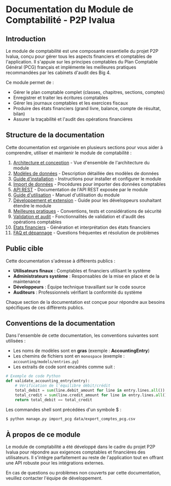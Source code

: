 # Documentation du Module de Comptabilité - P2P Ivalua

## Introduction

Le module de comptabilité est une composante essentielle du projet P2P Ivalua, conçu pour gérer tous les aspects financiers et comptables de l'application. Il s'appuie sur les principes comptables du Plan Comptable Général (PCG) français et implémente les meilleures pratiques recommandées par les cabinets d'audit des Big 4.

Ce module permet de :
- Gérer le plan comptable complet (classes, chapitres, sections, comptes)
- Enregistrer et traiter les écritures comptables
- Gérer les journaux comptables et les exercices fiscaux
- Produire des états financiers (grand livre, balance, compte de résultat, bilan)
- Assurer la traçabilité et l'audit des opérations financières

## Structure de la documentation

Cette documentation est organisée en plusieurs sections pour vous aider à comprendre, utiliser et maintenir le module de comptabilité :

1. [Architecture et conception](./architecture.md) - Vue d'ensemble de l'architecture du module
2. [Modèles de données](./models.md) - Description détaillée des modèles de données
3. [Guide d'installation](./installation.md) - Instructions pour installer et configurer le module
4. [Import de données](./import_data.md) - Procédures pour importer des données comptables
5. [API REST](./api.md) - Documentation de l'API REST exposée par le module
6. [Guide d'utilisation](./user_guide.md) - Manuel d'utilisation du module
7. [Développement et extension](./development.md) - Guide pour les développeurs souhaitant étendre le module
8. [Meilleures pratiques](./best_practices.md) - Conventions, tests et considérations de sécurité
9. [Validation et audit](./audit.md) - Fonctionnalités de validation et d'audit des opérations comptables
10. [États financiers](./financial_statements.md) - Génération et interprétation des états financiers
11. [FAQ et dépannage](./troubleshooting.md) - Questions fréquentes et résolution de problèmes

## Public cible

Cette documentation s'adresse à différents publics :

- **Utilisateurs finaux** : Comptables et financiers utilisant le système
- **Administrateurs système** : Responsables de la mise en place et de la maintenance
- **Développeurs** : Équipe technique travaillant sur le code source
- **Auditeurs** : Professionnels vérifiant la conformité du système

Chaque section de la documentation est conçue pour répondre aux besoins spécifiques de ces différents publics.

## Conventions de la documentation

Dans l'ensemble de cette documentation, les conventions suivantes sont utilisées :

- Les noms de modèles sont en **gras** (exemple : **AccountingEntry**)
- Les chemins de fichiers sont en `monospace` (exemple : `accounting/models/entries.py`)
- Les extraits de code sont encadrés comme suit :

```python
# Exemple de code Python
def validate_accounting_entry(entry):
    # Vérification de l'équilibre débit/crédit
    total_debit = sum(line.debit_amount for line in entry.lines.all())
    total_credit = sum(line.credit_amount for line in entry.lines.all())
    return total_debit == total_credit
```

Les commandes shell sont précédées d'un symbole $ :

```bash
$ python manage.py import_pcg data/export_comptes_pcg.csv
```

## À propos de ce module

Le module de comptabilité a été développé dans le cadre du projet P2P Ivalua pour répondre aux exigences comptables et financières des utilisateurs. Il s'intègre parfaitement au reste de l'application tout en offrant une API robuste pour les intégrations externes.

En cas de questions ou problèmes non couverts par cette documentation, veuillez contacter l'équipe de développement.
